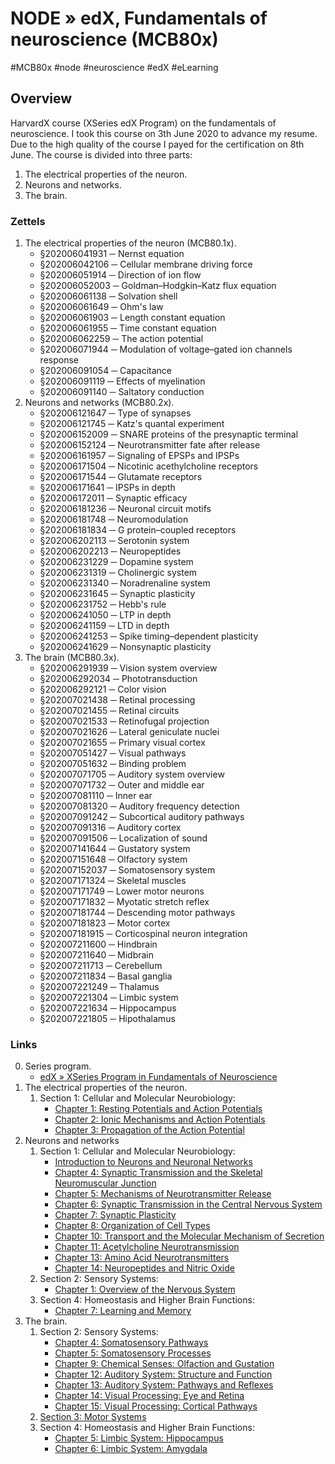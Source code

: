 # NODE » edX, Fundamentals of neuroscience (MCB80x)
#MCB80x #node #neuroscience #edX #eLearning

## Overview
HarvardX course (XSeries edX Program) on the fundamentals of neuroscience. I took this course on 3th June 2020 to advance my resume. Due to the high quality of the course I payed for the certification on 8th June. The course is divided into three parts:

1. The electrical properties of the neuron.
2. Neurons and networks.
3. The brain.

### Zettels

1. The electrical properties of the neuron (MCB80.1x).
    - §202006041931 ─ Nernst equation
    - §202006042106 ─ Cellular membrane driving force
    - §202006051914 ─ Direction of ion flow
    - §202006052003 ─ Goldman–Hodgkin–Katz flux equation
    - §202006061138 ─ Solvation shell
    - §202006061649 ─ Ohm's law
    - §202006061903 ─ Length constant equation
    - §202006061955 ─ Time constant equation
    - §202006062259 ─ The action potential
    - §202006071944 ─ Modulation of voltage–gated ion channels response
    - §202006091054 ─ Capacitance
    - §202006091119 ─ Effects of myelination
    - §202006091140 ─ Saltatory conduction
2. Neurons and networks (MCB80.2x).
    - §202006121647 ─ Type of synapses
    - §202006121745 ─ Katz's quantal experiment
    - §202006152009 ─ SNARE proteins of the presynaptic terminal
    - §202006152124 ─ Neurotransmitter fate after release
    - §202006161957 ─ Signaling of EPSPs and IPSPs
    - §202006171504 ─ Nicotinic acethylcholine receptors
    - §202006171544 ─ Glutamate receptors
    - §202006171641 ─ IPSPs in depth
    - §202006172011 ─ Synaptic efficacy
    - §202006181236 ─ Neuronal circuit motifs
    - §202006181748 ─ Neuromodulation
    - §202006181834 ─ G protein–coupled receptors
    - §202006202113 ─ Serotonin system
    - §202006202213 ─ Neuropeptides
    - §202006231229 ─ Dopamine system
    - §202006231319 ─ Cholinergic system
    - §202006231340 ─ Noradrenaline system
    - §202006231645 ─ Synaptic plasticity
    - §202006231752 ─ Hebb's rule
    - §202006241050 ─ LTP in depth
    - §202006241159 ─ LTD in depth
    - §202006241253 ─ Spike timing–dependent plasticity
    - §202006241629 ─ Nonsynaptic plasticity
3. The brain (MCB80.3x).
    - §202006291939 ─ Vision system overview
    - §202006292034 ─ Phototransduction
    - §202006292121 ─ Color vision
    - §202007021438 ─ Retinal processing
    - §202007021455 ─ Retinal circuits
    - §202007021533 ─ Retinofugal projection
    - §202007021626 ─ Lateral geniculate nuclei
    - §202007021655 ─ Primary visual cortex
    - §202007051427 ─ Visual pathways
    - §202007051632 ─ Binding problem
    - §202007071705 ─ Auditory system overview
    - §202007071732 ─ Outer and middle ear
    - §202007081110 ─ Inner ear
    - §202007081320 ─ Auditory frequency detection
    - §202007091242 ─ Subcortical auditory pathways
    - §202007091316 ─ Auditory cortex
    - §202007091506 ─ Localization of sound
    - §202007141644 ─ Gustatory system
    - §202007151648 ─ Olfactory system
    - §202007152037 ─ Somatosensory system
    - §202007171324 ─ Skeletal muscles
    - §202007171749 ─ Lower motor neurons
    - §202007171832 ─ Myotatic stretch reflex
    - §202007181744 ─ Descending motor pathways
    - §202007181823 ─ Motor cortex
    - §202007181915 ─ Corticospinal neuron integration
    - §202007211600 ─ Hindbrain
    - §202007211640 ─ Midbrain
    - §202007211713 ─ Cerebellum
    - §202007211834 ─ Basal ganglia
    - §202007221249 ─ Thalamus
    - §202007221304 ─ Limbic system
    - §202007221634 ─ Hippocampus
    - §202007221805 ─ Hipothalamus

### Links

0. Series program.
    - [edX » XSeries Program in Fundamentals of Neuroscience](https://www.edx.org/xseries/harvardx-fundamentals-of-neuroscience)
1. The electrical properties of the neuron.
    1. Section 1: Cellular and Molecular Neurobiology:
        - [Chapter 1: Resting Potentials and Action Potentials](https://nba.uth.tmc.edu/neuroscience/s1/chapter01.html)
        - [Chapter 2: Ionic Mechanisms and Action Potentials](https://nba.uth.tmc.edu/neuroscience/s1/chapter02.html)
        - [Chapter 3: Propagation of the Action Potential](https://nba.uth.tmc.edu/neuroscience/s1/chapter03.html)
2. Neurons and networks
    1. Section 1: Cellular and Molecular Neurobiology:
        - [Introduction to Neurons and Neuronal Networks](https://nba.uth.tmc.edu/neuroscience/s1/introduction.html)
        - [Chapter 4: Synaptic Transmission and the Skeletal Neuromuscular Junction](https://nba.uth.tmc.edu/neuroscience/s1/chapter04.html)
        - [Chapter 5: Mechanisms of Neurotransmitter Release](https://nba.uth.tmc.edu/neuroscience/s1/chapter05.html)
        - [Chapter 6: Synaptic Transmission in the Central Nervous System](https://nba.uth.tmc.edu/neuroscience/s1/chapter06.html)
        - [Chapter 7: Synaptic Plasticity](https://nba.uth.tmc.edu/neuroscience/s1/chapter07.html)
        - [Chapter 8: Organization of Cell Types](https://nba.uth.tmc.edu/neuroscience/s1/chapter08.html)
        - [Chapter 10: Transport and the Molecular Mechanism of Secretion](https://nba.uth.tmc.edu/neuroscience/s1/chapter10.html)
        - [Chapter 11: Acetylcholine Neurotransmission](https://nba.uth.tmc.edu/neuroscience/s1/chapter11.html)
        - [Chapter 13: Amino Acid Neurotransmitters](https://nba.uth.tmc.edu/neuroscience/s1/chapter13.html)
        - [Chapter 14: Neuropeptides and Nitric Oxide](https://nba.uth.tmc.edu/neuroscience/s1/chapter14.html)
    2. Section 2: Sensory Systems:
        - [Chapter 1: Overview of the Nervous System](https://nba.uth.tmc.edu/neuroscience/s2/chapter01.html)
    3. Section 4: Homeostasis and Higher Brain Functions:
        - [Chapter 7: Learning and Memory](https://nba.uth.tmc.edu/neuroscience/s4/chapter07.html)
3. The brain.
    1. Section 2: Sensory Systems:
        - [Chapter 4: Somatosensory Pathways](https://nba.uth.tmc.edu/neuroscience/s2/chapter04.html)
        - [Chapter 5: Somatosensory Processes](https://nba.uth.tmc.edu/neuroscience/s2/chapter05.html)
        - [Chapter 9: Chemical Senses: Olfaction and Gustation](https://nba.uth.tmc.edu/neuroscience/s2/chapter09.html)
        - [Chapter 12: Auditory System: Structure and Function](https://nba.uth.tmc.edu/neuroscience/s2/chapter12.html)
        - [Chapter 13: Auditory System: Pathways and Reflexes](https://nba.uth.tmc.edu/neuroscience/s2/chapter13.html)
        - [Chapter 14: Visual Processing: Eye and Retina](https://nba.uth.tmc.edu/neuroscience/s2/chapter14.html)
        - [Chapter 15: Visual Processing: Cortical Pathways](https://nba.uth.tmc.edu/neuroscience/s2/chapter15.html)
    2. [Section 3: Motor Systems](https://nba.uth.tmc.edu/neuroscience/s3/index.htm)
    3. Section 4: Homeostasis and Higher Brain Functions:
        - [Chapter 5: Limbic System: Hippocampus](https://nba.uth.tmc.edu/neuroscience/s4/chapter05.html)
        - [Chapter 6: Limbic System: Amygdala](https://nba.uth.tmc.edu/neuroscience/s4/chapter06.html)

